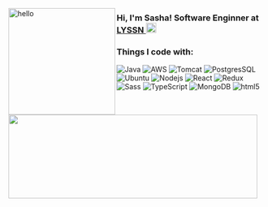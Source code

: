 <p>
  <img align="left" width="210" alt="hello" src="https://user-images.githubusercontent.com/29143795/169716655-34f39b72-3951-466d-9a39-d9fce72f92aa.png">
</p>


<p>
  <h3> Hi, I'm Sasha! Software Enginner at <a href="https://www.lyssn.io/">LYSSN </a><img src="https://user-images.githubusercontent.com/29143795/169719560-b62876b4-1acf-4b5d-a3a4-420c642d1fde.png" width="20"></em> </h3>

  
  <img align="left" width="490" height="165" src="https://github-readme-stats.vercel.app/api?username=AlexFox1777&show_icons=true&hide_border=false&line_height=20&title_color=FC9995&icon_color=A197FC&show_owner=true"/>
  <h3 color="#A197FC">Things I code with: </h3>
  <p>
    <img alt="Java" src="https://img.shields.io/badge/-Java-F05032?style=flat-square&logo=Java&logoColor=white" />
    <img alt="AWS" src="https://img.shields.io/badge/-AWS-orange?style=flat-square&logo=Amazon AWS&logoColor=white" />
    <img alt="Tomcat" src="https://img.shields.io/badge/-Apache Tomcat-F7B93E?style=flat-square&logo=Apache Tomcat&logoColor=white" />
    <img alt="PostgresSQL" src="https://img.shields.io/badge/-PostgresSQL-blue?style=flat-square&logo=PostgreSQL&logoColor=white" />
    <img alt="Ubuntu" src="https://img.shields.io/badge/-Ubuntu-orange?style=flat-square&logo=Ubuntu&logoColor=white" />
    <img alt="Nodejs" src="https://img.shields.io/badge/-Nodejs-43853d?style=flat-square&logo=Node.js&logoColor=white" />
    <img alt="React" src="https://img.shields.io/badge/-React-45b8d8?style=flat-square&logo=react&logoColor=white" />
    <img alt="Redux" src="https://img.shields.io/badge/-Redux-764ABC?style=flat-square&logo=redux&logoColor=white" />
    <img alt="Sass" src="https://img.shields.io/badge/-Sass-CC6699?style=flat-square&logo=sass&logoColor=white" />
    <img alt="TypeScript" src="https://img.shields.io/badge/-TypeScript-007ACC?style=flat-square&logo=typescript&logoColor=white" />
    <img alt="MongoDB" src="https://img.shields.io/badge/-MongoDB-13aa52?style=flat-square&logo=mongodb&logoColor=white" />
    <img alt="html5" src="https://img.shields.io/badge/-HTML5-E34F26?style=flat-square&logo=html5&logoColor=white" />
  </p>
</p>

<br/>
  
